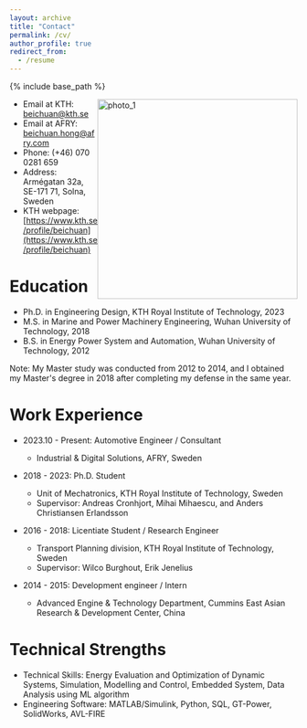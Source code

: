```yaml
---
layout: archive
title: "Contact"
permalink: /cv/
author_profile: true
redirect_from:
  - /resume
---
```


{% include base_path %}


<img src="https://beichuanh.github.io/beichuan/images/photo_1.png" alt="photo_1" style='width: 350px; height: auto; float: right;'>

* Email at KTH: beichuan@kth.se
* Email at AFRY: beichuan.hong@afry.com
* Phone: (+46) 070 0281 659
* Address: Armégatan 32a, SE-171 71, Solna, Sweden
* KTH webpage: [https://www.kth.se/profile/beichuan](https://www.kth.se/profile/beichuan)

Education
======
* Ph.D. in Engineering Design, KTH Royal Institute of Technology, 2023
* M.S. in Marine and Power Machinery Engineering, Wuhan University of Technology, 2018
* B.S. in Energy Power System and Automation, Wuhan University of Technology, 2012

Note: My Master study was conducted from 2012 to 2014, and I obtained my Master's degree in 2018 after completing my defense in the same year.

Work Experience
======
* 2023.10 - Present: Automotive Engineer / Consultant
  * Industrial & Digital Solutions, AFRY, Sweden

* 2018 - 2023: Ph.D. Student
  * Unit of Mechatronics, KTH Royal Institute of Technology, Sweden
  * Supervisor: Andreas Cronhjort, Mihai Mihaescu, and Anders Christiansen Erlandsson

* 2016 - 2018: Licentiate Student / Research Engineer
  * Transport Planning division, KTH Royal Institute of Technology, Sweden
  * Supervisor: Wilco Burghout, Erik Jenelius

* 2014 - 2015: Development engineer / Intern
  * Advanced Engine & Technology Department, Cummins East Asian Research & Development Center, China

Technical Strengths
======
* Technical Skills: Energy Evaluation and Optimization of Dynamic Systems, Simulation, Modelling
and Control, Embedded System, Data Analysis using ML algorithm
* Engineering Software: MATLAB/Simulink, Python, SQL, GT-Power, SolidWorks, AVL-FIRE
